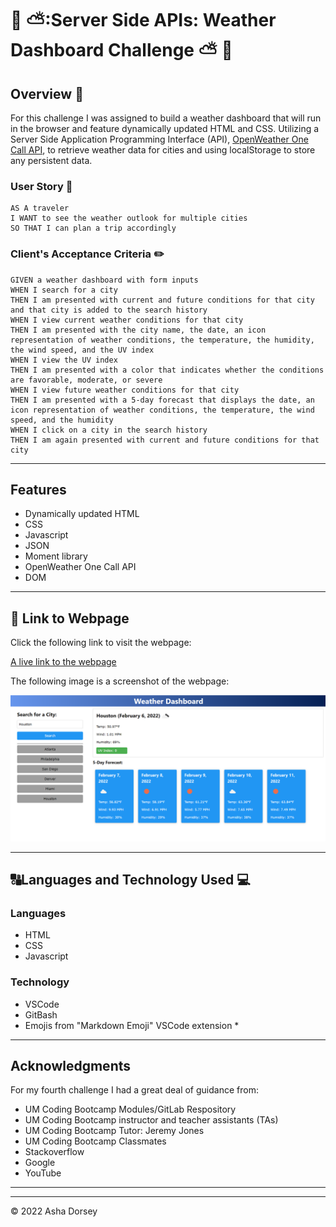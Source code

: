 # :calendar: :partly_sunny::Server Side APIs: Weather Dashboard Challenge :partly_sunny: :calendar:

## Overview :book:
For this challenge I was assigned to build a weather dashboard that will run in the browser and feature dynamically updated HTML and CSS.  Utilizing a Server Side Application Programming Interface (API), [OpenWeather One Call API](https://openweathermap.org/api/one-call-api), to retrieve weather data for cities and using localStorage to store any persistent data.


### User Story :notebook_with_decorative_cover:
```
AS A traveler
I WANT to see the weather outlook for multiple cities
SO THAT I can plan a trip accordingly
```

### Client's Acceptance Criteria :pencil2:
```
GIVEN a weather dashboard with form inputs
WHEN I search for a city
THEN I am presented with current and future conditions for that city and that city is added to the search history
WHEN I view current weather conditions for that city
THEN I am presented with the city name, the date, an icon representation of weather conditions, the temperature, the humidity, the wind speed, and the UV index
WHEN I view the UV index
THEN I am presented with a color that indicates whether the conditions are favorable, moderate, or severe
WHEN I view future weather conditions for that city
THEN I am presented with a 5-day forecast that displays the date, an icon representation of weather conditions, the temperature, the wind speed, and the humidity
WHEN I click on a city in the search history
THEN I am again presented with current and future conditions for that city
```

---
## Features

* Dynamically updated HTML
* CSS
* Javascript
* JSON
* Moment library
* OpenWeather One Call API
* DOM

---

## :link: Link to Webpage

Click the following link to visit the webpage:

[A live link to the webpage](https://adorsey5.github.io/weather-dashboard/)


The following image is a screenshot of the webpage:

![Screenshot](weather-dashboard-screenshot.png)

---
## :capital_abcd:Languages and Technology Used :computer:

### Languages
* HTML
* CSS
* Javascript



### Technology

* VSCode
* GitBash
* Emojis from "Markdown Emoji" VSCode extension *

---

## Acknowledgments

For my fourth challenge I had a great deal of guidance from:

 * UM Coding Bootcamp Modules/GitLab Respository
 * UM Coding Bootcamp instructor and teacher assistants (TAs)
 * UM Coding Bootcamp Tutor: Jeremy Jones
 * UM Coding Bootcamp Classmates
 * Stackoverflow
 * Google
 * YouTube


 ---

- - -
© 2022 Asha Dorsey
